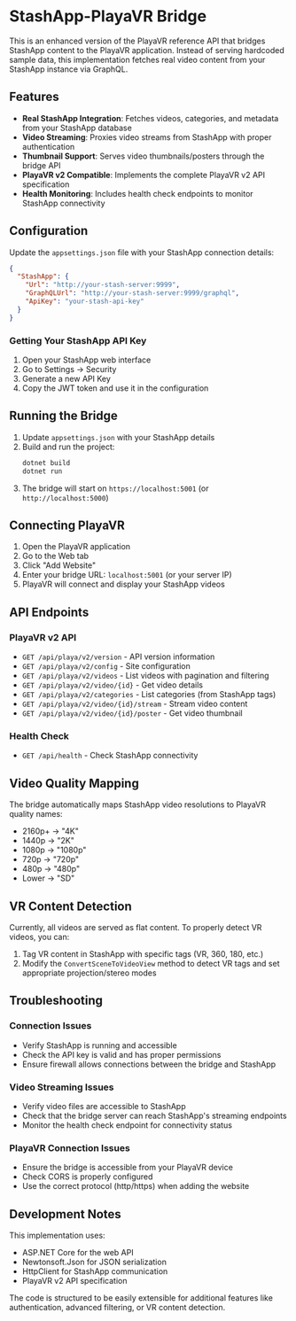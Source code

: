 # StashApp-PlayaVR Bridge

This is an enhanced version of the PlayaVR reference API that bridges StashApp content to the PlayaVR application. Instead of serving hardcoded sample data, this implementation fetches real video content from your StashApp instance via GraphQL.

## Features

- **Real StashApp Integration**: Fetches videos, categories, and metadata from your StashApp database
- **Video Streaming**: Proxies video streams from StashApp with proper authentication
- **Thumbnail Support**: Serves video thumbnails/posters through the bridge API
- **PlayaVR v2 Compatible**: Implements the complete PlayaVR v2 API specification
- **Health Monitoring**: Includes health check endpoints to monitor StashApp connectivity

## Configuration

Update the `appsettings.json` file with your StashApp connection details:

```json
{
  "StashApp": {
    "Url": "http://your-stash-server:9999",
    "GraphQLUrl": "http://your-stash-server:9999/graphql",
    "ApiKey": "your-stash-api-key"
  }
}
```

### Getting Your StashApp API Key

1. Open your StashApp web interface
2. Go to Settings → Security
3. Generate a new API Key
4. Copy the JWT token and use it in the configuration

## Running the Bridge

1. Update `appsettings.json` with your StashApp details
2. Build and run the project:
   ```bash
   dotnet build
   dotnet run
   ```
3. The bridge will start on `https://localhost:5001` (or `http://localhost:5000`)

## Connecting PlayaVR

1. Open the PlayaVR application
2. Go to the Web tab
3. Click "Add Website"
4. Enter your bridge URL: `localhost:5001` (or your server IP)
5. PlayaVR will connect and display your StashApp videos

## API Endpoints

### PlayaVR v2 API
- `GET /api/playa/v2/version` - API version information
- `GET /api/playa/v2/config` - Site configuration
- `GET /api/playa/v2/videos` - List videos with pagination and filtering
- `GET /api/playa/v2/video/{id}` - Get video details
- `GET /api/playa/v2/categories` - List categories (from StashApp tags)
- `GET /api/playa/v2/video/{id}/stream` - Stream video content
- `GET /api/playa/v2/video/{id}/poster` - Get video thumbnail

### Health Check
- `GET /api/health` - Check StashApp connectivity

## Video Quality Mapping

The bridge automatically maps StashApp video resolutions to PlayaVR quality names:
- 2160p+ → "4K"
- 1440p → "2K" 
- 1080p → "1080p"
- 720p → "720p"
- 480p → "480p"
- Lower → "SD"

## VR Content Detection

Currently, all videos are served as flat content. To properly detect VR videos, you can:
1. Tag VR content in StashApp with specific tags (VR, 360, 180, etc.)
2. Modify the `ConvertSceneToVideoView` method to detect VR tags and set appropriate projection/stereo modes

## Troubleshooting

### Connection Issues
- Verify StashApp is running and accessible
- Check the API key is valid and has proper permissions
- Ensure firewall allows connections between the bridge and StashApp

### Video Streaming Issues
- Verify video files are accessible to StashApp
- Check that the bridge server can reach StashApp's streaming endpoints
- Monitor the health check endpoint for connectivity status

### PlayaVR Connection Issues
- Ensure the bridge is accessible from your PlayaVR device
- Check CORS is properly configured
- Use the correct protocol (http/https) when adding the website

## Development Notes

This implementation uses:
- ASP.NET Core for the web API
- Newtonsoft.Json for JSON serialization
- HttpClient for StashApp communication
- PlayaVR v2 API specification

The code is structured to be easily extensible for additional features like authentication, advanced filtering, or VR content detection.

